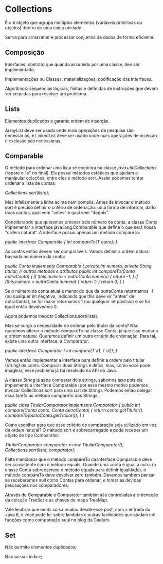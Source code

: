 # Collections

É um objeto que agrupa múltiplos elementos (variáveis primitivas ou objetos) dentro de uma única unidade.

Serve para armazenar e processar conjuntos de dados de forma eficiente.

## Composição

Interfaces: contrato que quando assumido por uma classe, dee ser implementado.

Implementações ou Classes: materializações, codificação das interfaces.

Algoritmos: sequências lógicas, finitas e definidas de instruções que devem ser seguidas para resolver um problema.

## Lists

Elementos duplicados e garante ordem de inserção.

ArrayList deve ser usado onde mais operações de pesquisa são necessárias, e LinkedList deve ser usado onde  mais operações de inserção e exclusão são necessárias.

## Comparable

O método para ordenar uma lista se encontra na classe *java.util.Collections* (repare o "s" no final). Ela possui métodos estáticos que ajudam a manipular coleções, entre eles o método sort. Assim podemos tentar ordenar a lista de contas:

*Collections.sort(lista);*

Mas infelizmente a linha acima nem compila. Antes de invocar o método sort é preciso definir o critério de ordenação: uma forma de informar, dado duas contas, qual vem "antes" e qual vem "depois".

Considerando que queremos ordenar pelo número da conta, a classe Conta implementar a interface java.lang.Comparable que define o que será nossa "ordem natural". A interface possui apenas um método compareTo:

*public interface Comparable {*
    *int compareTo(T outro);*
*}*

As contas então devem ser comparáveis. Vamos definir a ordem natural baseada no número da conta:

*public Conta implements Comparable {*
    *private int numero;*
    *private String titular;*
    *// outros metodos e atributos*
    *public int compareTo(Conta outraConta) {*
        *if (this.numero < outraConta.numero) {*
            *return -1;*
        *}*
        *if (this.numero > outraConta.numero) {*
            *return 1;*
        *}*
        *return 0;*
    *}*
*}*

Se o número da conta atual é menor do que da outraConta retormamos -1 (ou qualquer int negativo, indicando que this deve vir "antes" de outraConta), se for maior retornamos 1 (ou qualquer int positivo) e se for igual então devolvemos 0.

Agora podemos invocar Collections.sort(lista).

Mas se surgir a necessidade de ordenar pelo titular da conta? Não queremos alterar o método compareTo na classe Conta, já que isso mudaria a ordem natural. Queremos definir um outro critério de ordenação. Para tal, existe uma outra interface: a *Comparator*:

*public interface Comparator {*
    *int compare(T o1, T o2);*
*}*

Vamos então implementar a interface para definir a ordem pelo titular (String) da conta. Comparar duas Strings é difícil, mas, como você pode imaginar, esse problema já foi resolvido na API do Java.

A classe *String* já sabe comparar dois strings, sabemos isso pois ela implementa a interface Comparable (por esse mesmo motivo podemos invocar Collections.sort para uma List de String). Podemos então delegar essa tarefa ao método compareTo das Strings:

*public class TitularComparator implements Comparator {*
    *public int compare(Conta conta, Conta outraConta) {*
        *return conta.getTitular().*
                *compareTo(outraConta.getTitular());*
    *}*
*}*

Como escolher para que esse critério de comparação seja utilizado em vez da ordem natural? O método sort é sobrecarregado e pode receber um objeto do tipo Comparator:

*TitularComparator comparator = new TitularComparator();*
*Collections.sort(lista, comparator);*

Falta mencionar que o método compareTo da interface Comparable deve ser consistente com o método equals. Quando uma conta é igual a outra (a classe Conta sobreescreve o método equals para definir igualdade), o método compareTo deve devolver zero também. Devemos também pensar se receberemos null como Contas para ordenar, e tomar as devidas precauções nos comparadores.

Através de Comparable e Comparator também são controladas a ordenação da coleção TreeSet e as chaves do mapa TreeMap.

Vale lembrar que muita coisa mudou desde esse post, com a entrada do Java 8, e você pode ler sobre lambdas e outras facilidades que ajudam em funções como comparação aqui no blog da Caelum.

## Set

Não permite elementos duplicados;

Não possui índice;

